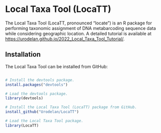 
# Local Taxa Tool (LocaTT)

<!-- badges: start -->
<!-- badges: end -->

The Local Taxa Tool (LocaTT, pronounced “locate”) is an R package for performing taxonomic assignment of DNA metabarcoding sequence data while considering geographic location. A detailed tutorial is available at <https://urodelan.github.io/2022_Local_Taxa_Tool_Tutorial/>.

## Installation

The Local Taxa Tool can be installed from GitHub:

``` r

# Install the devtools package.
install.packages("devtools")

# Load the devtools package.
library(devtools)

# Install the Local Taxa Tool (LocaTT) package from GitHub.
install_github("Urodelan/LocaTT")

# Load the Local Taxa Tool package.
library(LocaTT)

```
